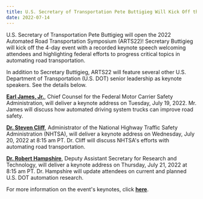 ```yaml
---
title: U.S. Secretary of Transportation Pete Buttigieg Will Kick Off the 2022 Automated Road Transportation Symposium
date: 2022-07-14
---
```


U.S. Secretary of Transportation Pete Buttigieg will open the 2022 Automated Road Transportation Symposium (ARTS22)! Secretary Buttigieg will kick off the 4-day event with a recorded keynote speech welcoming attendees and highlighting federal efforts to progress critical topics in automating road transportation.

In addition to Secretary Buttigieg, ARTS22 will feature several other U.S. Department of Transportation (U.S. DOT) senior leadership as keynote speakers. See the details below.

[**Earl James, Jr.**](https://trb.secure-platform.com/a/solicitations/96/sessiongallery/schedule/items/1355/application/8931), Chief Counsel for the Federal Motor Carrier Safety Administration, will deliver a keynote address on Tuesday, July 19, 2022. Mr. James will discuss how automated driving system trucks can improve road safety.

[**Dr. Steven Cliff**](https://trb.secure-platform.com/a/solicitations/96/sessiongallery/schedule/items/1357/application/8603), Administrator of the National Highway Traffic Safety Administration (NHTSA), will deliver a keynote address on Wednesday, July 20, 2022 at 8:15 am PT. Dr. Cliff will discuss NHTSA's efforts with automating road transportation.

[**Dr. Robert Hampshire**](https://trb.secure-platform.com/a/solicitations/96/sessiongallery/schedule/items/1358/application/8881), Deputy Assistant Secretary for Research and Technology, will deliver a keynote address on Thursday, July 21, 2022 at 8:15 am PT. Dr. Hampshire will update attendees on current and planned U.S. DOT automation research.

For more information on the event's keynotes, click **[here](https://trb.secure-platform.com/a/page/AutomatedRoadTransportationSymposium/ARTS_Speakers)**.
